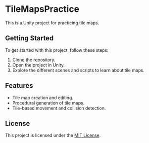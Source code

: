 # TileMapsPractice

This is a Unity project for practicing tile maps.

## Getting Started

To get started with this project, follow these steps:

1. Clone the repository.
2. Open the project in Unity.
3. Explore the different scenes and scripts to learn about tile maps.

## Features

- Tile map creation and editing.
- Procedural generation of tile maps.
- Tile-based movement and collision detection. 

## License

This project is licensed under the [MIT License](LICENSE).
